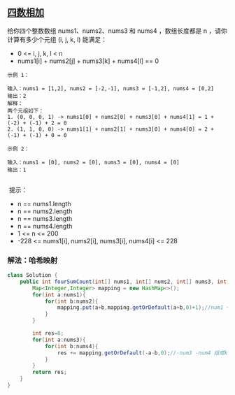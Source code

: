 ## [四数相加](https://leetcode.cn/problems/4sum-ii/description/)
给你四个整数数组 nums1、nums2、nums3 和 nums4 ，数组长度都是 n ，请你计算有多少个元组 (i, j, k, l) 能满足：

- 0 <= i, j, k, l < n
- nums1[i] + nums2[j] + nums3[k] + nums4[l] == 0
 
````
示例 1：

输入：nums1 = [1,2], nums2 = [-2,-1], nums3 = [-1,2], nums4 = [0,2]
输出：2
解释：
两个元组如下：
1. (0, 0, 0, 1) -> nums1[0] + nums2[0] + nums3[0] + nums4[1] = 1 + (-2) + (-1) + 2 = 0
2. (1, 1, 0, 0) -> nums1[1] + nums2[1] + nums3[0] + nums4[0] = 2 + (-1) + (-1) + 0 = 0
   
示例 2：

输入：nums1 = [0], nums2 = [0], nums3 = [0], nums4 = [0]
输出：1
 
````
 提示：

- n == nums1.length
- n == nums2.length
- n == nums3.length
- n == nums4.length
- 1 <= n <= 200
- -228 <= nums1[i], nums2[i], nums3[i], nums4[i] <= 228

### 解法：哈希映射

````java
class Solution {
    public int fourSumCount(int[] nums1, int[] nums2, int[] nums3, int[] nums4) {
        Map<Integer,Integer> mapping = new HashMap<>();
        for(int a:nums1){
            for(int b:nums2){
                mapping.put(a+b,mapping.getOrDefault(a+b,0)+1);//num1 + num2
            }
        }

        int res=0;
        for(int a:nums3){
            for(int b:nums4){
                res += mapping.getOrDefault(-a-b,0);//-num3 -num4 组成key如果能找到,说明相加后是负数的相等
            }
        }
        return res;
    }
}

````